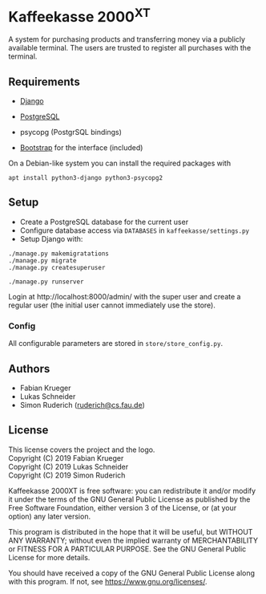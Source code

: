 # Kaffeekasse 2000<sup>XT</sup>

A system for purchasing products and transferring money via a publicly
available terminal. The users are trusted to register all purchases with the
terminal.


## Requirements

* [Django](https://www.djangoproject.com/)
* [PostgreSQL](https://www.postgresql.org/)
* psycopg (PostgrSQL bindings)

* [Bootstrap](https://getbootstrap.com/) for the interface (included)

On a Debian-like system you can install the required packages with
```
apt install python3-django python3-psycopg2
```


## Setup

* Create a PostgreSQL database for the current user
* Configure database access via `DATABASES` in `kaffeekasse/settings.py`
* Setup Django with:
```
./manage.py makemigratations
./manage.py migrate
./manage.py createsuperuser

./manage.py runserver
```

Login at http://localhost:8000/admin/ with the super user and create a regular
user (the initial user cannot immediately use the store).


### Config

All configurable parameters are stored in `store/store_config.py`.


## Authors

* Fabian Krueger
* Lukas Schneider
* Simon Ruderich (ruderich@cs.fau.de)


## License

This license covers the project and the logo.<br>
Copyright (C) 2019  Fabian Krueger<br>
Copyright (C) 2019  Lukas Schneider<br>
Copyright (C) 2019  Simon Ruderich<br>

Kaffeekasse 2000XT is free software: you can redistribute it and/or modify
it under the terms of the GNU General Public License as published by
the Free Software Foundation, either version 3 of the License, or
(at your option) any later version.

This program is distributed in the hope that it will be useful,
but WITHOUT ANY WARRANTY; without even the implied warranty of
MERCHANTABILITY or FITNESS FOR A PARTICULAR PURPOSE.  See the
GNU General Public License for more details.

You should have received a copy of the GNU General Public License
along with this program.  If not, see <https://www.gnu.org/licenses/>.
